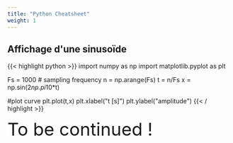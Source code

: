 ```yaml
---
title: "Python Cheatsheet"
weight: 1
---
```




## Affichage d'une sinusoïde 

{{< highlight python >}}
import numpy as np
import matplotlib.pyplot as plt

Fs = 1000 # sampling frequency
n = np.arange(Fs)
t = n/Fs
x = np.sin(2*np.pi*10*t)

#plot curve
plt.plot(t,x)
plt.xlabel("t [s]")
plt.ylabel("amplitude")
{{< / highlight >}}


<div class="text-align:center" style="font-size: 40px">
To be continued !
</div>